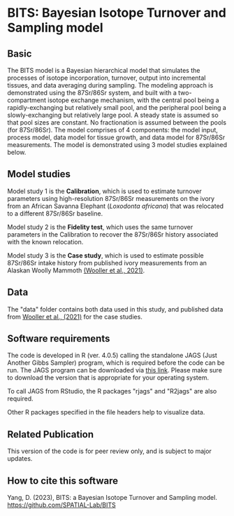 # BITS: Bayesian Isotope Turnover and Sampling model

## Basic
The BITS model is a Bayesian hierarchical model that simulates the processes of isotope incorporation, turnover, output into incremental tissues, and data averaging during sampling. The modeling approach is demonstrated using the 87Sr/86Sr system, and built with a two-compartment isotope exchange mechanism, with the central pool being a rapidly-exchanging but relatively small pool, and the peripheral pool being a slowly-exchanging but relatively large pool. A steady state is assumed so that pool sizes are constant. No fractionation is assumed between the pools (for 87Sr/86Sr). The model comprises of 4 components: the model input, process model, data model for tissue growth, and data model for 87Sr/86Sr measurements. The model is demonstrated using 3 model studies explained below.

## Model studies
Model study 1 is the **Calibration**, which is used to estimate turnover parameters using high-resolution 87Sr/86Sr measurements on the ivory from an African Savanna Elephant (*Loxodonta africana*) that was relocated to a different 87Sr/86Sr baseline.

Model study 2 is the **Fidelity test**, which uses the same turnover parameters in the Calibration to recover the 87Sr/86Sr history associated with the known relocation.

Model study 3 is the **Case study**, which is used to estimate possible 87Sr/86Sr intake history from published ivory measurements from an Alaskan Woolly Mammoth [(Wooller et al., 2021)](https://www.science.org/doi/abs/10.1126/science.abg1134).

## Data
The "data" folder contains both data used in this study, and published data from [Wooller et al., (2021)](https://www.science.org/doi/abs/10.1126/science.abg1134) for the case studies. 

## Software requirements
The code is developed in R (ver. 4.0.5) calling the standalone JAGS (Just Another Gibbs Sampler) program, which is required before the code can be run. The JAGS program can be downloaded via [this link](https://sourceforge.net/projects/mcmc-jags/). Please make sure to download the version that is appropriate for your operating system.

To call JAGS from RStudio, the R packages "rjags" and "R2jags" are also required.

Other R packages specified in the file headers help to visualize data.

## Related Publication
This version of the code is for peer review only, and is subject to major updates.

## How to cite this software
Yang, D. (2023), BITS: a Bayesian Isotope Turnover and Sampling model. https://github.com/SPATIAL-Lab/BITS